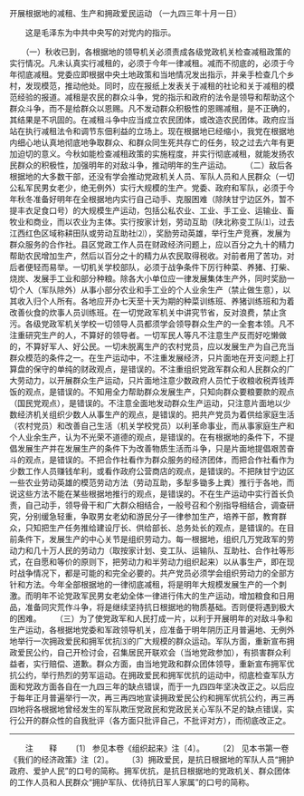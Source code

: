 开展根据地的减租、生产和拥政爱民运动
（一九四三年十月一日）

　　这是毛泽东为中共中央写的对党内的指示。 

　　（一）秋收已到，各根据地的领导机关必须责成各级党政机关检查减租政策的实行情况。凡未认真实行减租的，必须于今年一律减租。减而不彻底的，必须于今年彻底减租。党委应即根据中央土地政策和当地情况发出指示，并亲手检查几个乡村，发现模范，推动他处。同时，应在报纸上发表关于减租的社论和关于减租的模范经验的报道。减租是农民的群众斗争，党的指示和政府的法令是领导和帮助这个群众斗争，而不是给群众以恩赐。凡不发动群众积极性的恩赐减租，是不正确的，其结果是不巩固的。在减租斗争中应当成立农民团体，或改造农民团体。政府应当站在执行减租法令和调节东佃利益的立场上。现在根据地已经缩小，我党在根据地内细心地认真地彻底地争取群众、和群众同生死共存亡的任务，较之过去六年有更加迫切的意义。今秋如能检查减租政策的实施程度，并实行彻底减租，就能发扬农民群众的积极性，加强明年的对敌斗争，推动明年的生产运动。 
　　（二）敌后各根据地的大多数干部，还没有学会推动党政机关人员、军队人员和人民群众（一切公私军民男女老少，绝无例外）实行大规模的生产。党委、政府和军队，必须于今年秋冬准备好明年在全根据地内实行自己动手、克服困难（除陕甘宁边区外，暂不提丰衣足食口号）的大规模生产运动，包括公私农业、工业、手工业、运输业、畜牧业和商业，而以农业为主体。实行按家计划，劳动互助（陕北称变工队⑴，过去江西红色区域称耕田队或劳动互助社⑵），奖励劳动英雄，举行生产竞赛，发展为群众服务的合作社。县区党政工作人员在财政经济问题上，应以百分之九十的精力帮助农民增加生产，然后以百分之十的精力从农民取得税收。对前者用了苦功，对后者便轻而易举。一切机关学校部队，必须于战争条件下厉行种菜、养猪、打柴、烧炭、发展手工业和部分种粮。除各大小单位应一律发展集体生产外，同时奖励一切个人（军队除外）从事小部分农业和手工业的个人业余生产（禁止做生意），以其收入归个人所有。各地应开办七天至十天为期的种菜训练班、养猪训练班和为着改善伙食的炊事人员训练班。在一切党政军机关中讲究节省，反对浪费，禁止贪污。各级党政军机关学校一切领导人员都须学会领导群众生产的一全套本领。凡不注重研究生产的人，不算好的领导者。一切军民人等凡不注意生产反而好吃懒做的，不算好军人、好公民。一切未脱离生产的农村党员，应以发展生产为自己充当群众模范的条件之一。在生产运动中，不注重发展经济，只片面地在开支问题上打算盘的保守的单纯的财政观点，是错误的。不注重组织党政军群众和人民群众的广大劳动力，以开展群众生产运动，只片面地注意少数政府人员忙于收粮收税弄钱弄饭的观点，是错误的。不知用全力帮助群众发展生产，只知向群众要粮要款的观点（国民党观点），是错误的。不注意全面地发动群众生产运动，只注意片面地以少数经济机关组织少数人从事生产的观点，是错误的。把共产党员为着供给家庭生活（农村党员）和改善自己生活（机关学校党员）以利革命事业，而从事家庭生产和个人业余生产，认为不光荣不道德的观点，是错误的。在有根据地的条件下，不提倡发展生产并在发展生产的条件下为改善物质生活而斗争，只是片面地提倡艰苦奋斗的观点，是错误的。不把合作社看作为群众服务的经济团体，而把合作社看作为少数工作人员赚钱牟利，或看作政府公营商店的观点，是错误的。不把陕甘宁边区一些农业劳动英雄的模范劳动方法（劳动互助，多犁多锄多上粪）推行于各地，而说这些方法不能在某些根据地推行的观点，是错误的。不在生产运动中实行首长负责，自己动手，领导骨干和广大群众相结合，一般号召和个别指导相结合，调查研究，分别缓急轻重，争取男女老幼和游民分子一律参加生产，培养干部，教育群众，只知把生产任务推给建设厅长、供给部长、总务处长的观点，是错误的。在目前条件下，发展生产的中心关节是组织劳动力。每一根据地，组织几万党政军的劳动力和几十万人民的劳动力（取按家计划、变工队、运输队、互助社、合作社等形式，在自愿和等价的原则下，把劳动力和半劳动力组织起来）以从事生产，即在现时战争情况下，都是可能的和完全必要的。共产党员必须学会组织劳动力的全部方针和方法。今年全部根据地的一律彻底减租，将是明年大规模发展生产的一个刺激。而明年不论党政军民男女老幼全体一律进行伟大的生产运动，增加粮食和日用品，准备同灾荒作斗争，将是继续坚持抗日根据地的物质基础。否则便将遇到极大的困难。 
　　（三）为了使党政军和人民打成一片，以利于开展明年的对敌斗争和生产运动，各根据地党委和军政领导机关，应准备于明年阴历正月普遍地、无例外地举行一次拥政爱民和拥军优抗⑶的广大规模的群众运动。军队方面，重新宣布拥政爱民公约，自己开检讨会，召集居民开联欢会（当地党政参加），有损害群众利益者，实行赔偿、道歉。群众方面，由当地党政和群众团体领导，重新宣布拥军优抗公约，举行热烈的劳军运动。在拥政爱民和拥军优抗的运动中，彻底检查军队方面和党政方面各自在一九四三年的缺点错误，而于一九四四年坚决改正之。以后应于每年正月普遍举行一次，再三再四地宣读拥政爱民公约和拥军优抗公约，再三再四地将各根据地曾经发生的军队欺压党政民和党政民关心军队不足的缺点错误，实行公开的群众性的自我批评（各方面只批评自己，不批评对方），而彻底改正之。 


------------------
　　注　　释 
　　〔1〕 参见本卷《组织起来》注〔4〕。 
　　〔2〕 见本书第一卷《我们的经济政策》注〔2〕。 
　　〔3〕拥政爱民，是抗日根据地的军队人员“拥护政府、爱护人民”的口号的简称。拥军优抗，是抗日根据地的党政机关、群众团体的工作人员和人民群众“拥护军队、优待抗日军人家属”的口号的简称。 
